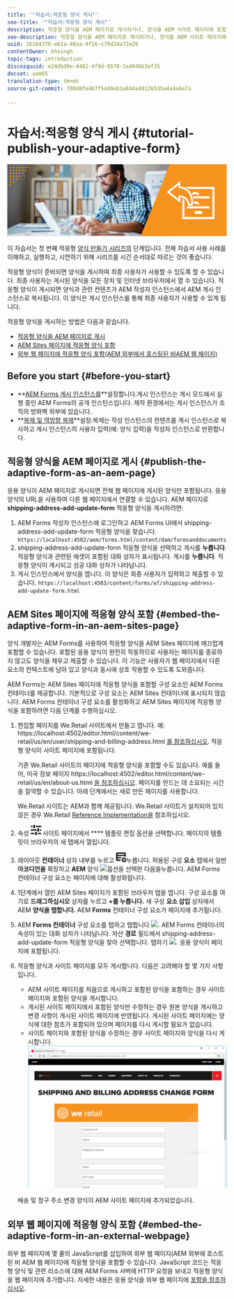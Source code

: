 ```yaml
---
title: '"자습서:적응형 양식 게시"'
seo-title: '"자습서:적응형 양식 게시"'
description: 적응형 양식을 AEM 페이지로 게시하거나, 양식을 AEM 사이트 페이지에 포함시키거나, 외부 웹 페이지에 적응형 양식을 포함시킵니다.
seo-description: 적응형 양식을 AEM 페이지로 게시하거나, 양식을 AEM 사이트 페이지에 포함시키거나, 외부 웹 페이지에 적응형 양식을 포함시킵니다.
uuid: 1b164376-e61a-40aa-9f16-c79d24a72e20
contentOwner: khsingh
topic-tags: introduction
discoiquuid: e24dbd0e-4481-4f9d-9570-3a4046b3ef35
docset: aem65
translation-type: tm+mt
source-git-commit: 709d8fe467f5449eb1e844a49126535a4a4a6e7a

---
```



# 자습서:적응형 양식 게시 {#tutorial-publish-your-adaptive-form}

![](do-not-localize/13-publish-your-adaptive-form-small.png)

이 자습서는 첫 번째 적응형 [양식 만들기 시리즈의](https://helpx.adobe.com/experience-manager/6-3/forms/using/create-your-first-adaptive-form.html) 단계입니다. 전체 자습서 사용 사례를 이해하고, 실행하고, 시연하기 위해 시리즈를 시간 순서대로 따르는 것이 좋습니다.

적응형 양식이 준비되면 양식을 게시하여 최종 사용자가 사용할 수 있도록 할 수 있습니다. 최종 사용자는 게시된 양식을 모든 장치 및 인터넷 브라우저에서 열 수 있습니다. 적응형 양식이 게시되면 양식과 관련 컨텐츠가 AEM 작성자 인스턴스에서 AEM 게시 인스턴스로 복사됩니다. 이 양식은 게시 인스턴스를 통해 최종 사용자가 사용할 수 있게 됩니다.

적응형 양식을 게시하는 방법은 다음과 같습니다.

* [적응형 양식을 AEM 페이지로 게시](../../forms/using/publish-your-adaptive-form.md#publish-the-adaptive-form-as-an-aem-page)
* [AEM Sites 페이지에 적응형 양식 포함](#embed-the-adaptive-form-in-an-aem-sites-page)
* [외부 웹 페이지에 적응형 양식 포함(AEM 외부에서 호스팅된 비AEM 웹 페이지)](../../forms/using/publish-your-adaptive-form.md)

## Before you start {#before-you-start}

* **[AEM Forms 게시 인스턴스를](https://helpx.adobe.com/experience-manager/6-3/forms/using/installing-configuring-aem-forms-osgi.html)**설정합니다.게시 인스턴스는 게시 모드에서 실행 중인 AEM Forms의 공개 인스턴스입니다. 제작 환경에서는 게시 인스턴스가 조직의 방화벽 외부에 있습니다.
* **[복제 및 역방향 복제](https://helpx.adobe.com/experience-manager/6-3/help/sites-deploying/replication.html)**설정:복제는 작성 인스턴스의 컨텐츠를 게시 인스턴스로 복사하고 게시 인스턴스의 사용자 입력(예: 양식 입력)을 작성자 인스턴스로 반환합니다.

## 적응형 양식을 AEM 페이지로 게시 {#publish-the-adaptive-form-as-an-aem-page}

응용 양식이 AEM 페이지로 게시되면 전체 웹 페이지에 게시된 양식만 포함됩니다. 응용 양식의 URL을 사용하여 다른 웹 페이지에서 연결할 수 있습니다. AEM 페이지로 **shipping-address-add-update-form** 적응형 양식을 게시하려면:

1. AEM Forms 작성자 인스턴스에 로그인하고 AEM Forms UI에서 shipping-address-add-update-form 적응형 양식을 찾습니다.
   `https://localhost:4502/aem/forms.html/content/dam/formsanddocuments`
1. shipping-address-add-update-form 적응형 양식을 선택하고 게시를 **누릅니다**. 적응형 양식과 관련된 에셋이 포함된 대화 상자가 표시됩니다. 게시를 **누릅니다**. 적응형 양식이 게시되고 성공 대화 상자가 나타납니다.
1. 게시 인스턴스에서 양식을 엽니다. 이 양식은 최종 사용자가 입력하고 제출할 수 있습니다.
   `https://localhost:4503/content/forms/af/shipping-address-add-update-form.html`

## AEM Sites 페이지에 적응형 양식 포함 {#embed-the-adaptive-form-in-an-aem-sites-page}

양식 개발자는 AEM Forms를 사용하여 적응형 양식을 AEM Sites 페이지에 매끄럽게 포함할 수 있습니다. 포함된 응용 양식이 완전히 작동하므로 사용자는 페이지를 종료하지 않고도 양식을 채우고 제출할 수 있습니다. 이 기능은 사용자가 웹 페이지에서 다른 요소의 컨텍스트에 남아 있고 양식과 동시에 상호 작용할 수 있도록 도와줍니다.

AEM Forms는 AEM Sites 페이지에 적응형 양식을 포함할 구성 요소인 AEM Forms 컨테이너를 제공합니다. 기본적으로 구성 요소는 AEM Sites 컨테이너에 표시되지 않습니다. AEM Forms 컨테이너 구성 요소를 활성화하고 AEM Sites 페이지에 적응형 양식을 포함하려면 다음 단계를 수행하십시오.

1. 편집할 페이지를 We.Retail 사이트에서 만들고 엽니다. 예: https://localhost:4502/editor.html/content/we-retail/us/en/user/shipping-and-billing-address.html [를 참조하십시오](https://localhost:4502/editor.html/content/we-retail/us/en/user/shipping-and-billing-address.html). 적응형 양식이 사이트 페이지에 포함됩니다.

   기존 We.Retail 사이트의 페이지에 적응형 양식을 포함할 수도 있습니다. 예를 들어, 미국 정보 페이지 https://localhost:4502/editor.html/content/we-retail/us/en/about-us.html [을 참조하십시오](https://localhost:4502/editor.html/content/we-retail/us/en/about-us.html). 페이지를 만드는 데 소요되는 시간을 절약할 수 있습니다. 아래 단계에서는 새로 만든 페이지를 사용합니다.

   We.Retail 사이트는 AEM과 함께 제공됩니다. We.Retail 사이트가 설치되어 있지 않은 경우 We.Retail [Reference Implementation을](https://helpx.adobe.com/experience-manager/6-3/help/sites-developing/we-retail.html) 참조하십시오.

1. 속성 ![페이지 정보를 누르고 새로 만든 We.Retail](assets/properties.png) 사이트 페이지에서 **** 템플릿 편집 옵션을 선택합니다. 페이지의 템플릿이 브라우저의 새 탭에서 열립니다.
1. 레이아웃 **컨테이너** 상자 내부를 누르고 ![피드백 관리를](assets/feedmanagement.png)누릅니다. 허용된 구성 **요소** 탭에서 일반 **아코디언을** 확장하고 **AEM** 양식 ![](https://helpx.adobe.com/content/dam/help/en/aem-forms/icons/AEM_6_3_Forms_save.PNG)옵션을 선택한 다음을누릅니다. AEM Forms 컨테이너 구성 요소는 페이지에 대해 활성화됩니다.

1. 1단계에서 열린 AEM Sites 페이지가 포함된 브라우저 탭을 엽니다. 구성 요소를 여기로 **드래그하십시오** 상자를 누르고 **+를 누릅니다.** 새 구성 **요소 삽입** 상자에서 AEM **양식을 탭합니다.** AEM **Forms** 컨테이너 구성 요소가 페이지에 추가됩니다.
1. AEM **Forms 컨테이너** 구성 요소를 탭하고 탭합니다 ![](https://helpx.adobe.com/content/dam/help/en/aem-forms/6-2/cmppr.png). AEM Forms 컨테이너의 속성이 있는 대화 상자가 나타납니다. 자산 **경로** 필드에서 shipping-address-add-update-form 적응형 양식을 찾아 선택합니다. 탭하기 ![](https://helpx.adobe.com/content/dam/help/en/aem-forms/icons/AEM_6_3_Forms_save.PNG). 응용 양식이 페이지에 포함됩니다.
1. 적응형 양식과 사이트 페이지를 모두 게시합니다. 다음은 고려해야 할 몇 가지 사항입니다.

   * AEM 사이트 페이지를 처음으로 게시하고 포함된 양식을 포함하는 경우 사이트 페이지와 포함된 양식을 게시합니다.
   * 게시된 사이트 페이지에서 포함된 양식만 수정하는 경우 원본 양식을 게시하고 변경 사항이 게시된 사이트 페이지에 반영됩니다. 게시된 사이트 페이지에는 양식에 대한 참조가 포함되어 있으며 페이지를 다시 게시할 필요가 없습니다.
   * 사이트 페이지와 포함된 양식을 수정하는 경우 사이트 페이지와 양식을 다시 게시합니다.
   ![embed-in-aem-sites](assets/embed-in-aem-sites.png)

   배송 및 청구 주소 변경 양식이 AEM 사이트 페이지에 추가되었습니다.

## 외부 웹 페이지에 적응형 양식 포함 {#embed-the-adaptive-form-in-an-external-webpage}

외부 웹 페이지에 몇 줄의 JavaScript를 삽입하여 외부 웹 페이지(AEM 외부에 호스트된 비 AEM 웹 페이지)에 적응형 양식을 포함할 수 있습니다. JavaScript 코드는 적응형 양식 및 관련 리소스에 대해 AEM Forms 서버에 HTTP 요청을 보내고 적응형 양식을 웹 페이지에 추가합니다. 자세한 내용은 응용 양식을 외부 웹 페이지에 [포함을 참조하십시오](/help/forms/using/embed-adaptive-form-external-web-page.md).
